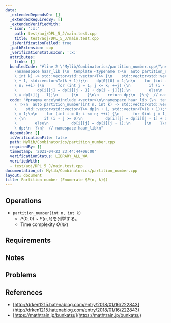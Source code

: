 ```yaml
---
data:
  _extendedDependsOn: []
  _extendedRequiredBy: []
  _extendedVerifiedWith:
  - icon: ':x:'
    path: test/aoj/DPL_5_J/main.test.cpp
    title: test/aoj/DPL_5_J/main.test.cpp
  _isVerificationFailed: true
  _pathExtension: cpp
  _verificationStatusIcon: ':x:'
  attributes:
    links: []
  bundledCode: "#line 2 \"Mylib/Combinatorics/partition_number.cpp\"\n#include <vector>\n\
    \nnamespace haar_lib {\n  template <typename T>\n  auto partition_number(int n,\
    \ int k) -> std::vector<std::vector<T>> {\n    std::vector<std::vector<T>> dp(n\
    \ + 1, std::vector<T>(k + 1));\n    dp[0][0] = 1;\n\n    for (int i = 0; i <=\
    \ n; ++i) {\n      for (int j = 1; j <= k; ++j) {\n        if (i - j >= 0)\n \
    \         dp[i][j] = dp[i][j - 1] + dp[i - j][j];\n        else\n          dp[i][j]\
    \ = dp[i][j - 1];\n      }\n    }\n\n    return dp;\n  }\n}  // namespace haar_lib\n"
  code: "#pragma once\n#include <vector>\n\nnamespace haar_lib {\n  template <typename\
    \ T>\n  auto partition_number(int n, int k) -> std::vector<std::vector<T>> {\n\
    \    std::vector<std::vector<T>> dp(n + 1, std::vector<T>(k + 1));\n    dp[0][0]\
    \ = 1;\n\n    for (int i = 0; i <= n; ++i) {\n      for (int j = 1; j <= k; ++j)\
    \ {\n        if (i - j >= 0)\n          dp[i][j] = dp[i][j - 1] + dp[i - j][j];\n\
    \        else\n          dp[i][j] = dp[i][j - 1];\n      }\n    }\n\n    return\
    \ dp;\n  }\n}  // namespace haar_lib\n"
  dependsOn: []
  isVerificationFile: false
  path: Mylib/Combinatorics/partition_number.cpp
  requiredBy: []
  timestamp: '2021-04-23 23:44:44+09:00'
  verificationStatus: LIBRARY_ALL_WA
  verifiedWith:
  - test/aoj/DPL_5_J/main.test.cpp
documentation_of: Mylib/Combinatorics/partition_number.cpp
layout: document
title: Partition number (Enumerate $P(n, k)$)
---
```


## Operations

- `partition_number(int n, int k)`
	- $P(0,0)$ ~ $P(n,k)$を列挙する。
	- Time complexity $O(nk)$

## Requirements

## Notes

## Problems

## References

- [http://drken1215.hatenablog.com/entry/2018/01/16/222843](http://drken1215.hatenablog.com/entry/2018/01/16/222843)
- [https://mathtrain.jp/bunkatsu](https://mathtrain.jp/bunkatsu)
